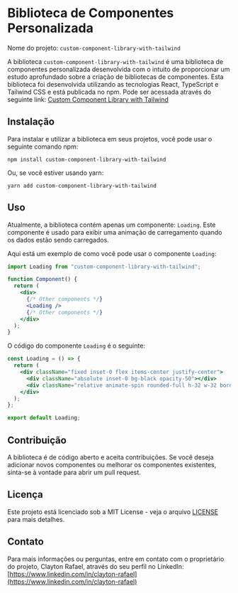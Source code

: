 # Biblioteca de Componentes Personalizada

Nome do projeto: `custom-component-library-with-tailwind`

A biblioteca `custom-component-library-with-tailwind` é uma biblioteca de componentes personalizada desenvolvida com o intuito de proporcionar um estudo aprofundado sobre a criação de bibliotecas de componentes. Esta biblioteca foi desenvolvida utilizando as tecnologias React, TypeScript e Tailwind CSS e está publicada no npm. Pode ser acessada através do seguinte link: [Custom Component Library with Tailwind](https://www.npmjs.com/package/custom-component-library-with-tailwind)

## Instalação

Para instalar e utilizar a biblioteca em seus projetos, você pode usar o seguinte comando npm:

```
npm install custom-component-library-with-tailwind
```

Ou, se você estiver usando yarn:

```
yarn add custom-component-library-with-tailwind
```

## Uso

Atualmente, a biblioteca contém apenas um componente: `Loading`. Este componente é usado para exibir uma animação de carregamento quando os dados estão sendo carregados.

Aqui está um exemplo de como você pode usar o componente `Loading`:

```jsx
import Loading from "custom-component-library-with-tailwind";

function Component() {
  return (
    <div>
      {/* Other components */}
      <Loading />
      {/* Other components */}
    </div>
  );
}
```

O código do componente `Loading` é o seguinte:

```jsx
const Loading = () => {
  return (
    <div className="fixed inset-0 flex items-center justify-center">
      <div className="absolute inset-0 bg-black opacity-50"></div>
      <div className="relative animate-spin rounded-full h-32 w-32 border-t-4 border-blue-400"></div>
    </div>
  );
};

export default Loading;
```

## Contribuição

A biblioteca é de código aberto e aceita contribuições. Se você deseja adicionar novos componentes ou melhorar os componentes existentes, sinta-se à vontade para abrir um pull request.

## Licença

Este projeto está licenciado sob a MIT License - veja o arquivo [LICENSE](LICENSE) para mais detalhes.

## Contato

Para mais informações ou perguntas, entre em contato com o proprietário do projeto, Clayton Rafael, através do seu perfil no LinkedIn: [https://www.linkedin.com/in/clayton-rafael](https://www.linkedin.com/in/clayton-rafael)
